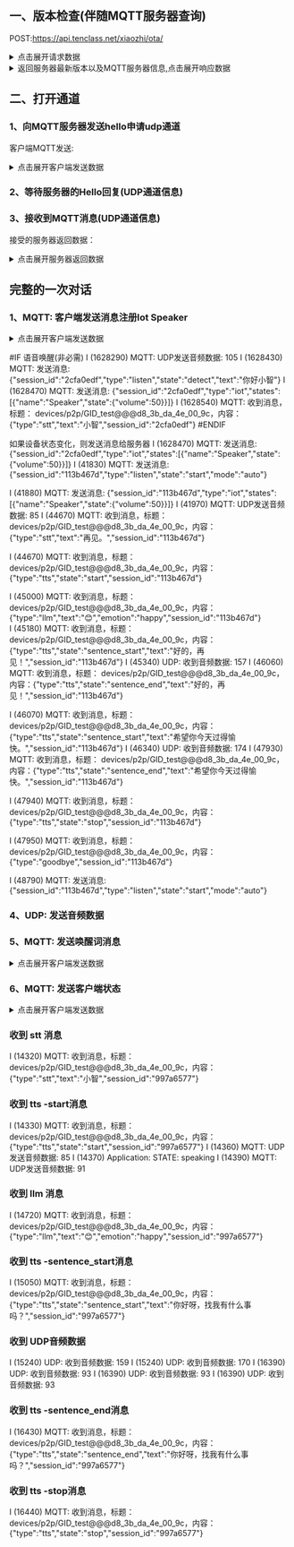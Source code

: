 ## 一、版本检查(伴随MQTT服务器查询)
POST:https://api.tenclass.net/xiaozhi/ota/

<details>
<summary>点击展开请求数据</summary>

```json
{
    "flash_size": 16777216,
    "minimum_free_heap_size": 8319916,
    "mac_address": "d8:3b:da:4e:00:9c",
    "chip_model_name": "esp32s3",
    "chip_info": {
        "model": 9,
        "cores": 2,
        "revision": 2,
        "features": 18
    },
    "application": {
        "name": "xiaozhi",
        "version": "1.0.1",
        "compile_time": "Feb  2 2025T00:07:45Z",
        "idf_version": "v5.4",
        "elf_sha256": "91c01b66abc63509b1fdadbbb1c00c1020de6af90c364ca0f7260cd61f30c130"
    },
    "partition_table": [
        {
            "label": "nvs",
            "type": 1,
            "subtype": 2,
            "address": 36864,
            "size": 16384
        },
        {
            "label": "otadata",
            "type": 1,
            "subtype": 0,
            "address": 53248,
            "size": 8192
        },
        {
            "label": "phy_init",
            "type": 1,
            "subtype": 1,
            "address": 61440,
            "size": 4096
        },
        {
            "label": "model",
            "type": 1,
            "subtype": 130,
            "address": 65536,
            "size": 983040
        },
        {
            "label": "ota_0",
            "type": 0,
            "subtype": 16,
            "address": 1048576,
            "size": 6291456
        },
        {
            "label": "ota_1",
            "type": 0,
            "subtype": 17,
            "address": 7340032,
            "size": 6291456
        }
    ],
    "ota": {
        "label": "ota_0"
    },
    "board": {
        "type": "lichuang-dev",
        "ssid": "chenyuyang",
        "rssi": -61,
        "channel": 2,
        "ip": "192.168.31.226",
        "mac": "d8:3b:da:4e:00:9c"
    }
}
```
</details>

<details>
<summary>返回服务器最新版本以及MQTT服务器信息,点击展开响应数据</summary>

```json
 {
    "mqtt": {
        "endpoint": "post-cn-apg3xckag01.mqtt.aliyuncs.com",
        "client_id": "GID_test@@@d8_3b_da_4e_00_9c",
        "username": "Signature|LTAI5tF8J3CrdWmRiuTjxHbF|post-cn-apg3xckag01",
        "password": "BSRV6VwHfYNkxAAEmhXLbf7pHZ4=",
        "publish_topic": "device-server",
        "subscribe_topic": "devices/d8_3b_da_4e_00_9c"
    },
    "server_time": {
        "timestamp": 1738915106357,
        "timezone": "Asia/Shanghai",
        "timezone_offset": -480
    },
    "firmware": {
        "version": "1.0.1",
        "url": ""
    }
}
```
</details>


## 二、打开通道
### 1、向MQTT服务器发送hello申请udp通道
客户端MQTT发送:
<details>
<summary>点击展开客户端发送数据</summary>

```json
{
    "type": "hello",
    "version": 3,
    "transport": "udp",
    "audio_params": {
        "format": "opus",
        "sample_rate": 16000,
        "channels": 1,
        "frame_duration": 60
    }
}
```

</details>

### 2、等待服务器的Hello回复(UDP通道信息)

### 3、接收到MQTT消息(UDP通道信息)
接受的服务器返回数据：
<details>
<summary>点击展开服务器返回数据</summary>
标题：devices/p2p/GID_test@@@d8_3b_da_4e_00_9c
内容：udp信息及session_id

```json
{
    "type": "hello",
    "version": 3,
    "transport": "udp",
    "udp": {
        "server": "120.24.160.13",
        "port": 8884,
        "encryption": "aes-128-ctr",
        "key": "f19f3eeaa601d614130f4384342d994a",
        "nonce": "01000000d83bda4e009c928200000000"
    },
    "audio_params": {
        "format": "opus",
        "sample_rate": 24000,
        "channels": 1,
        "frame_duration": 60
    },
    "session_id": "555e2743"
}
```

</details>

## 完整的一次对话
### 1、MQTT: 客户端发送消息注册Iot Speaker
<details>
<summary>点击展开客户端发送数据</summary>

```json
{
    "session_id": "555e2743",
    "type": "iot",
    "descriptors": [
        {
            "name": "Speaker",
            "description": "当前 AI 机器人的扬声器",
            "properties": {
                "volume": {
                    "description": "当前音量值",
                    "type": "number"
                }
            },
            "methods": {
                "SetVolume": {
                    "description": "设置音量",
                    "parameters": {
                        "volume": {
                            "description": "0到100之间 的整数",
                            "type": "number"
                        }
                    }
                }
            }
        }
    ]
}
```
</details>



#IF 语音唤醒(非必需)
I (1628290) MQTT: UDP发送音频数据: 105
I (1628430) MQTT: 发送消息: {"session_id":"2cfa0edf","type":"listen","state":"detect","text":"你好小智"}
I (1628470) MQTT: 发送消息: {"session_id":"2cfa0edf","type":"iot","states":[{"name":"Speaker","state":{"volume":50}}]}
I (1628540) MQTT: 收到消息，标题： devices/p2p/GID_test@@@d8_3b_da_4e_00_9c，内容：{"type":"stt","text":"小智","session_id":"2cfa0edf"}
#ENDIF

如果设备状态变化，则发送消息给服务器
I (1628470) MQTT: 发送消息: {"session_id":"2cfa0edf","type":"iot","states":[{"name":"Speaker","state":{"volume":50}}]}
I (41830) MQTT: 发送消息: {"session_id":"113b467d","type":"listen","state":"start","mode":"auto"}

I (41880) MQTT: 发送消息: {"session_id":"113b467d","type":"iot","states":[{"name":"Speaker","state":{"volume":50}}]}
I (41970) MQTT: UDP发送音频数据: 85
I (44670) MQTT: 收到消息，标题： devices/p2p/GID_test@@@d8_3b_da_4e_00_9c，内容：{"type":"stt","text":"再见。","session_id":"113b467d"}


I (44670) MQTT: 收到消息，标题： devices/p2p/GID_test@@@d8_3b_da_4e_00_9c，内容：{"type":"tts","state":"start","session_id":"113b467d"}


I (45000) MQTT: 收到消息，标题： devices/p2p/GID_test@@@d8_3b_da_4e_00_9c，内容：{"type":"llm","text":"😊","emotion":"happy","session_id":"113b467d"}     
I (45180) MQTT: 收到消息，标题： devices/p2p/GID_test@@@d8_3b_da_4e_00_9c，内容：{"type":"tts","state":"sentence_start","text":"好的，再见！","session_id":"113b467d"}
I (45340) UDP: 收到音频数据: 157
I (46060) MQTT: 收到消息，标题： devices/p2p/GID_test@@@d8_3b_da_4e_00_9c，内容：{"type":"tts","state":"sentence_end","text":"好的，再见！","session_id":"113b467d"}

I (46070) MQTT: 收到消息，标题： devices/p2p/GID_test@@@d8_3b_da_4e_00_9c，内容：{"type":"tts","state":"sentence_start","text":"希望你今天过得愉快。","session_id":"113b467d"}
I (46340) UDP: 收到音频数据: 174
I (47930) MQTT: 收到消息，标题： devices/p2p/GID_test@@@d8_3b_da_4e_00_9c，内容：{"type":"tts","state":"sentence_end","text":"希望你今天过得愉快。","session_id":"113b467d"}


I (47940) MQTT: 收到消息，标题： devices/p2p/GID_test@@@d8_3b_da_4e_00_9c，内容：{"type":"tts","state":"stop","session_id":"113b467d"}


I (47950) MQTT: 收到消息，标题： devices/p2p/GID_test@@@d8_3b_da_4e_00_9c，内容：{"type":"goodbye","session_id":"113b467d"}


I (48790) MQTT: 发送消息: {"session_id":"113b467d","type":"listen","state":"start","mode":"auto"}

### 4、UDP: 发送音频数据

### 5、MQTT: 发送唤醒词消息
<details>
<summary>点击展开客户端发送数据</summary>

```json
{
    "session_id": "ce222a20",
    "type": "listen",
    "state": "detect",
    "text": "你好小智"
}
```
</details>

### 6、MQTT: 发送客户端状态
<details>
<summary>点击展开客户端发送数据</summary>

```json
{
    "session_id": "ce222a20",
    "type": "iot",
    "states": [
        {
            "name": "Speaker",
            "state": {
                "volume": 70
            }
        }
    ]
}
```
</details>

### 收到 stt 消息
I (14320) MQTT: 收到消息，标题： devices/p2p/GID_test@@@d8_3b_da_4e_00_9c，内容：{"type":"stt","text":"小智","session_id":"997a6577"}

### 收到 tts -start消息
I (14330) MQTT: 收到消息，标题： devices/p2p/GID_test@@@d8_3b_da_4e_00_9c，内容：{"type":"tts","state":"start","session_id":"997a6577"}
I (14360) MQTT: UDP发送音频数据: 85
I (14370) Application: STATE: speaking
I (14390) MQTT: UDP发送音频数据: 91

### 收到 llm 消息
I (14720) MQTT: 收到消息，标题： devices/p2p/GID_test@@@d8_3b_da_4e_00_9c，内容：{"type":"llm","text":"😊","emotion":"happy","session_id":"997a6577"}

### 收到 tts -sentence_start消息
I (15050) MQTT: 收到消息，标题： devices/p2p/GID_test@@@d8_3b_da_4e_00_9c，内容：{"type":"tts","state":"sentence_start","text":"你好呀，找我有什么事吗？","session_id":"997a6577"}     

### 收到 UDP音频数据
I (15240) UDP: 收到音频数据: 159
I (15240) UDP: 收到音频数据: 170
I (16390) UDP: 收到音频数据: 93
I (16390) UDP: 收到音频数据: 93
I (16390) UDP: 收到音频数据: 93

### 收到 tts -sentence_end消息
I (16430) MQTT: 收到消息，标题： devices/p2p/GID_test@@@d8_3b_da_4e_00_9c，内容：{"type":"tts","state":"sentence_end","text":"你好呀，找我有什么事吗？","session_id":"997a6577"}

### 收到 tts -stop消息
I (16440) MQTT: 收到消息，标题： devices/p2p/GID_test@@@d8_3b_da_4e_00_9c，内容：{"type":"tts","state":"stop","session_id":"997a6577"}